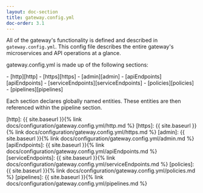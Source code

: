 ```yaml
---
layout: doc-section
title: gateway.config.yml
doc-order: 3.1
---
```

All of the gateway's functionality is defined and described in `gateway.config.yml`.  This config file describes the entire gateway's microservices and API operations at a glance.

gateway.config.yml is made up of the following sections:

<nav markdown="1">
- [http][http]
- [https][https]
- [admin][admin]
- [apiEndpoints][apiEndpoints]
- [serviceEndpoints][serviceEndpoints]
- [policies][policies]
- [pipelines][pipelines]
</nav>

Each section declares globally named entities. These entities are then referenced within the pipeline section.

[http]: {{ site.baseurl }}{% link docs/configuration/gateway.config.yml/http.md %}
[https]: {{ site.baseurl }}{% link docs/configuration/gateway.config.yml/https.md %}
[admin]: {{ site.baseurl }}{% link docs/configuration/gateway.config.yml/admin.md %}
[apiEndpoints]: {{ site.baseurl }}{% link docs/configuration/gateway.config.yml/apiEndpoints.md %}
[serviceEndpoints]: {{ site.baseurl }}{% link docs/configuration/gateway.config.yml/serviceEndpoints.md %}
[policies]: {{ site.baseurl }}{% link docs/configuration/gateway.config.yml/policies.md %}
[pipelines]: {{ site.baseurl }}{% link docs/configuration/gateway.config.yml/pipelines.md %}
